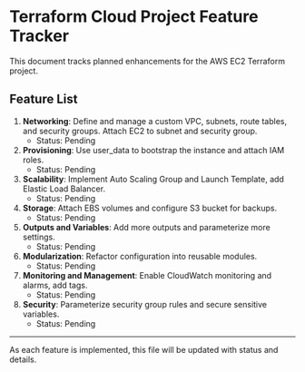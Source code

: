 # Terraform Cloud Project Feature Tracker

This document tracks planned enhancements for the AWS EC2 Terraform project.

## Feature List

1. **Networking**: Define and manage a custom VPC, subnets, route tables, and security groups. Attach EC2 to subnet and security group.
   - Status: Pending
2. **Provisioning**: Use user_data to bootstrap the instance and attach IAM roles.
   - Status: Pending
3. **Scalability**: Implement Auto Scaling Group and Launch Template, add Elastic Load Balancer.
   - Status: Pending
4. **Storage**: Attach EBS volumes and configure S3 bucket for backups.
   - Status: Pending
5. **Outputs and Variables**: Add more outputs and parameterize more settings.
   - Status: Pending
6. **Modularization**: Refactor configuration into reusable modules.
   - Status: Pending
7. **Monitoring and Management**: Enable CloudWatch monitoring and alarms, add tags.
   - Status: Pending
8. **Security**: Parameterize security group rules and secure sensitive variables.
   - Status: Pending

---

As each feature is implemented, this file will be updated with status and details.
